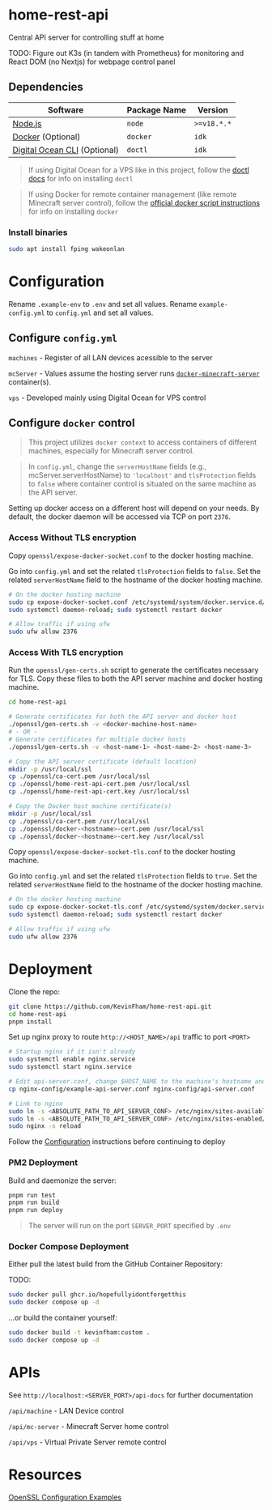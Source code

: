 # home-rest-api

Central API server for controlling stuff at home

TODO: Figure out K3s (in tandem with Prometheus) for monitoring and React DOM (no Nextjs) for webpage control panel

## Dependencies

| Software | Package Name | Version |
| ------------- | ------------- | ------------- |
| [Node.js](https://nodejs.org/en) | `node` | `>=v18.*.*` |
| [Docker](https://www.docker.com) (Optional) | `docker` | `idk` |
| [Digital Ocean CLI](https://docs.digitalocean.com/reference/doctl/) (Optional) | `doctl` | `idk` |

> If using Digital Ocean for a VPS like in this project, follow the [doctl docs](https://docs.digitalocean.com/reference/doctl/) for info on installing `doctl`

> If using Docker for remote container management (like remote Minecraft server control), follow the [official docker script instructions](https://get.docker.com) for info on installing `docker`

### Install binaries

```bash
sudo apt install fping wakeonlan
```

# Configuration

Rename `.example-env` to `.env` and set all values. Rename `example-config.yml` to `config.yml` and set all values.

## Configure `config.yml`

`machines` - Register of all LAN devices acessible to the server

`mcServer` - Values assume the hosting server runs [`docker-minecraft-server`](https://github.com/itzg/docker-minecraft-server) container(s).

`vps` - Developed mainly using Digital Ocean for VPS control

## Configure `docker` control

> This project utilizes `docker context` to access containers of different machines, especially for Minecraft server control. 

> In `config.yml`, change the `serverHostName` fields (e.g., mcServer.serverHostName) to `'localhost'` and `tlsProtection` fields to `false` where container control is situated on the same machine as the API server.

Setting up docker access on a different host will depend on your needs. By default, the docker daemon will be accessed via TCP on port `2376`.

### Access Without TLS encryption 

Copy `openssl/expose-docker-socket.conf` to the docker hosting machine. 

Go into `config.yml` and set the related `tlsProtection` fields to `false`. Set the related `serverHostName` field to the hostname of the docker hosting machine.

```bash
# On the docker hosting machine
sudo cp expose-docker-socket.conf /etc/systemd/system/docker.service.d/expose-docker-socket.conf
sudo systemctl daemon-reload; sudo systemctl restart docker

# Allow traffic if using ufw
sudo ufw allow 2376
```

### Access With TLS encryption

Run the `openssl/gen-certs.sh` script to generate the certificates necessary for TLS. Copy these files to both the API server machine and docker hosting machine.

```bash
cd home-rest-api

# Generate certificates for both the API server and docker host
./openssl/gen-certs.sh -v <docker-machine-host-name>
# - OR -
# Generate certificates for multiple docker hosts
./openssl/gen-certs.sh -v <host-name-1> <host-name-2> <host-name-3>

# Copy the API server certificate (default location)
mkdir -p /usr/local/ssl
cp ./openssl/ca-cert.pem /usr/local/ssl
cp ./openssl/home-rest-api-cert.pem /usr/local/ssl
cp ./openssl/home-rest-api-cert.key /usr/local/ssl

# Copy the Docker host machine certificate(s)
mkdir -p /usr/local/ssl
cp ./openssl/ca-cert.pem /usr/local/ssl
cp ./openssl/docker-<hostname>-cert.pem /usr/local/ssl
cp ./openssl/docker-<hostname>-cert.key /usr/local/ssl
```

Copy `openssl/expose-docker-socket-tls.conf` to the docker hosting machine. 

Go into `config.yml` and set the related `tlsProtection` fields to `true`. Set the related `serverHostName` field to the hostname of the docker hosting machine.

```bash
# On the docker hosting machine
sudo cp expose-docker-socket-tls.conf /etc/systemd/system/docker.service.d/expose-docker-socket-tls.conf     # Edit file paths and change <hostname> to the machine's hostname
sudo systemctl daemon-reload; sudo systemctl restart docker

# Allow traffic if using ufw
sudo ufw allow 2376
```

# Deployment

Clone the repo:

```bash
git clone https://github.com/KevinFham/home-rest-api.git
cd home-rest-api
pnpm install
```

Set up nginx proxy to route `http://<HOST_NAME>/api` traffic to port `<PORT>`

```bash
# Startup nginx if it isn't already
sudo systemctl enable nginx.service
sudo systemctl start nginx.service

# Edit api-server.conf, change $HOST_NAME to the machine's hostname and $PORT to the port that this server will listen to
cp nginx-config/example-api-server.conf nginx-config/api-server.conf

# Link to nginx
sudo ln -s <ABSOLUTE_PATH_TO_API_SERVER_CONF> /etc/nginx/sites-available/
sudo ln -s <ABSOLUTE_PATH_TO_API_SERVER_CONF> /etc/nginx/sites-enabled/
sudo nginx -s reload 
```

Follow the [Configuration](https://github.com/KevinFham/home-rest-api/tree/main?tab=readme-ov-file#configuration) instructions before continuing to deploy 

### PM2 Deployment

Build and daemonize the server:

```bash
pnpm run test
pnpm run build
pnpm run deploy
```

> The server will run on the port `SERVER_PORT` specified by `.env`

### Docker Compose Deployment

Either pull the latest build from the GitHub Container Repository:

TODO:

```bash
sudo docker pull ghcr.io/hopefullyidontforgetthis
sudo docker compose up -d
```

...or build the container yourself:
```bash
sudo docker build -t kevinfham:custom .
sudo docker compose up -d
```

# APIs
See `http://localhost:<SERVER_PORT>/api-docs` for further documentation

`/api/machine` - LAN Device control

`/api/mc-server` - Minecraft Server home control

`/api/vps` - Virtual Private Server remote control


# Resources

[OpenSSL Configuration Examples](https://www.ibm.com/docs/en/hpvs/1.2.x?topic=reference-openssl-configuration-examples)
